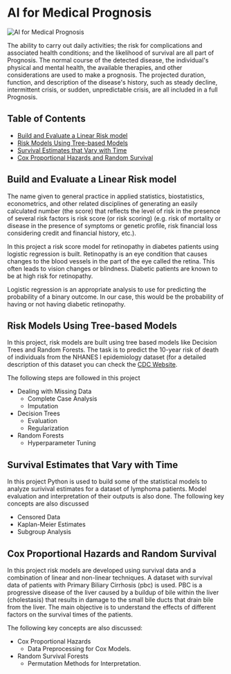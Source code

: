 # AI for Medical Prognosis

<img src="https://www.itp.net/cloud/2021/08/19/AI-3-2.jpg" alt="AI for Medical Prognosis">

The ability to carry out daily activities; the risk for complications and associated health conditions; and the likelihood of survival are all part of Prognosis. The normal course of the detected disease, the individual's physical and mental health, the available therapies, and other considerations are used to make a prognosis. The projected duration, function, and description of the disease's history, such as steady decline, intermittent crisis, or sudden, unpredictable crisis, are all included in a full Prognosis.

## Table of Contents

- [Build and Evaluate a Linear Risk model](https://github.com/rajeshai/machine-learning/blob/main/AI%20for%20Medicine/AI%20for%20Medical%20Prognosis/Part%201%20-%20Build%20and%20Evaluate%20a%20Linear%20Risk%20model.ipynb)
- [Risk Models Using Tree-based Models](https://github.com/rajeshai/machine-learning/blob/main/AI%20for%20Medicine/AI%20for%20Medical%20Prognosis/Part%202%20-%20Risk%20Models%20Using%20Tree-based%20Models.ipynb)
- [Survival Estimates that Vary with Time](https://github.com/rajeshai/machine-learning/blob/main/AI%20for%20Medicine/AI%20for%20Medical%20Prognosis/Part%203%20-%20Survival%20Estimates%20that%20Vary%20with%20Time.ipynb)
- [Cox Proportional Hazards and Random Survival](https://github.com/rajeshai/machine-learning/blob/main/AI%20for%20Medicine/AI%20for%20Medical%20Prognosis/Part%204%20-%20Cox%20Proportional%20Hazards%20and%20Random%20Survival%20Forests.ipynb)

## Build and Evaluate a Linear Risk model

The name given to general practice in applied statistics, biostatistics, econometrics, and other related disciplines of generating an easily calculated number (the score) that reflects the level of risk in the presence of several risk factors is risk score (or risk scoring) (e.g. risk of mortality or disease in the presence of symptoms or genetic profile, risk financial loss considering credit and financial history, etc.).

In this project a risk score model for retinopathy in diabetes patients using logistic regression is built. Retinopathy is an eye condition that causes changes to the blood vessels in the part of the eye called the retina. This often leads to vision changes or blindness. Diabetic patients are known to be at high risk for retinopathy.

Logistic regression is an appropriate analysis to use for predicting the probability of a binary outcome. In our case, this would be the probability of having or not having diabetic retinopathy.

## Risk Models Using Tree-based Models

In this project, risk models are built using tree based models like Decision Trees and Random Forests. The task is to predict the 10-year risk of death of individuals from the NHANES I epidemiology dataset (for a detailed description of this dataset you can check the [CDC Website](https://wwwn.cdc.gov/nchs/nhanes/nhefs/default.aspx/). 

The following steps are followed in this project
- Dealing with Missing Data
  - Complete Case Analysis
  - Imputation
- Decision Trees
  - Evaluation
  - Regularization
- Random Forests
  - Hyperparameter Tuning

## Survival Estimates that Vary with Time

In this project Python is used to build some of the statistical models to analyze surivival estimates for a dataset of lymphoma patients. Model evaluation and interpretation of their outputs is also done. The following key concepts are also discussed 
- Censored Data
- Kaplan-Meier Estimates
- Subgroup Analysis

## Cox Proportional Hazards and Random Survival

In this project risk models are developed using survival data and a combination of linear and non-linear techniques. A dataset with survival data of patients with Primary Biliary Cirrhosis (pbc) is used. PBC is a progressive disease of the liver caused by a buildup of bile within the liver (cholestasis) that results in damage to the small bile ducts that drain bile from the liver. The main objective is to understand the effects of different factors on the survival times of the patients. 

The following key concepts are also discussed:
- Cox Proportional Hazards
  - Data Preprocessing for Cox Models.
- Random Survival Forests
  - Permutation Methods for Interpretation.
